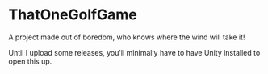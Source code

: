 # ThatOneGolfGame

A project made out of boredom, who knows where the wind will take it!

Until I upload some releases, you'll minimally have to have Unity installed to open this up.
